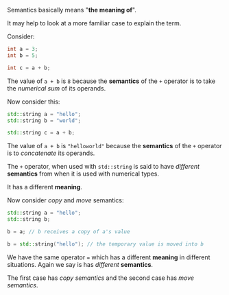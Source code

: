 Semantics basically means "**the meaning of**".

It may help to look at a more familiar case to explain the term.

Consider:

```cpp
int a = 3;
int b = 5;

int c = a + b;
```

The value of `a + b` is `8` because the **semantics** of the `+` operator is to take the _numerical sum_ of its operands.

Now consider this:

```cpp
std::string a = "hello";
std::string b = "world";

std::string c = a + b;
```

The value of `a + b` is `"helloworld"` because the **semantics** of the `+` operator is to _concatenate_ its operands.

The `+` operator, when used with `std::string` is said to have _different_ **semantics** from when it is used with numerical types.

It has a different **meaning**.

Now consider _copy_ and _move_ semantics:

```cpp
std::string a = "hello";
std::string b;

b = a; // b receives a copy of a's value

b = std::string("hello"); // the temporary value is moved into b
```

We have the same operator `=` which has a different **meaning** in different situations. Again we say is has _different_ **semantics**.

The first case has _copy semantics_ and the second case has _move semantics_.